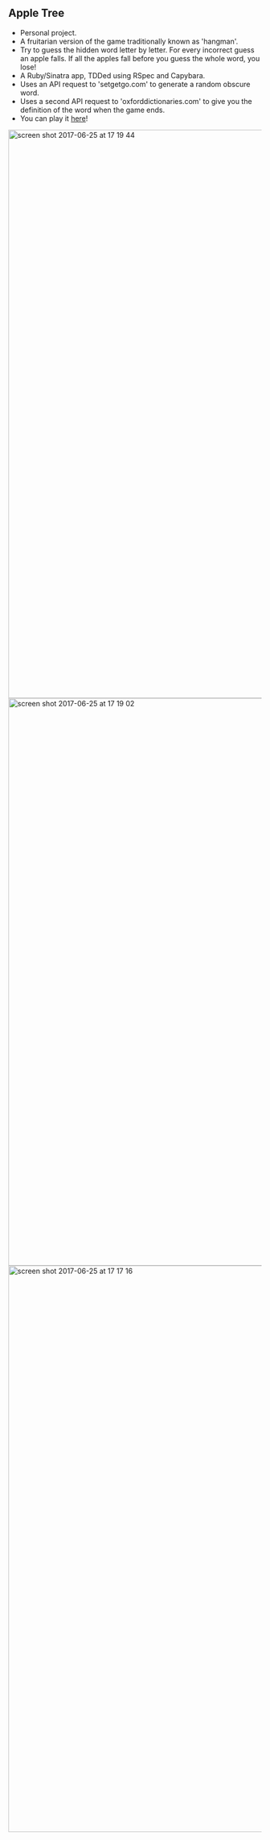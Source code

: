 ## Apple Tree

* Personal project.
* A fruitarian version of the game traditionally known as 'hangman'.
* Try to guess the hidden word letter by letter.  For every incorrect guess an apple falls.  If all the apples fall before you guess the whole word, you lose!
* A Ruby/Sinatra app, TDDed using RSpec and Capybara.
* Uses an API request to 'setgetgo.com' to generate a random obscure word.
* Uses a second API request to 'oxforddictionaries.com' to give you the definition of the word when the game ends.
* You can play it <a href='http://sample-env.x5bkmmyqkj.us-east-1.elasticbeanstalk.com'>here</a>!

<img width="1128" alt="screen shot 2017-06-25 at 17 19 44" src="https://user-images.githubusercontent.com/25392162/27519681-cd051e04-59f0-11e7-80b4-9a48cd5f9852.png">          


<img width="1126" alt="screen shot 2017-06-25 at 17 19 02" src="https://user-images.githubusercontent.com/25392162/27519683-d1ac521a-59f0-11e7-8b50-e804719dd60a.png">

<img width="1124" alt="screen shot 2017-06-25 at 17 17 16" src="https://user-images.githubusercontent.com/25392162/27519682-d0101036-59f0-11e7-9b33-d0dc1ad2a8d6.png">
